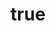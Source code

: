 ---
feature: méli-mélo
"@context":
  "@version": 1.0.4
  dct: http://purl.org/dc/terms/
  title:
    "@id": dct:title
    "@container": "@language"
  description: dct:description
  modified: dct:modified

title:
  en: Data Table Utilities
  fr: (FR) Data Table Utilities
description: Examples of how to use these Utilities
modified: 2024-10-01
componentName: 2024-10-datatable-utilities
sponsor: Steve Bourgeois (steve.bourgeois@tpsgc-pwgsc.gc.ca)

pages:
  examples:
    - title: Home
      language: en
      path: index-eng.html

implementationPlan:
  - due: 2024-09-24
    what: "Initial Development <span class=\"label label-success\">Completed</span>"
  - due: 2024-10-01
    what: "Get Intial Feedback from Wet-Boew Team Before Pull Request <span class=\"label label-success\">Completed</span>"
  - due: 2024-10-08
    what: "Fix Issue Identified by Wet-Boew Team <span class=\"label label-success\">Completed</span>"
  - due: 2024-10-12
    what: "Get French Sample page Translated <span class=\"label label-success\">Completed</span>"
  - due: 2024-10-15
    what: "Get Pages throuh our QC cycle and our WACR Team <span class=\"label label-success\">Completed</span>"
  - due: 2024-10-22
    what: "Fix Identified problems and accesibility issues <span class=\"label label-success\">Completed</span>"
  - due: 2024-10-24
    what: "Submit Pull Request <span class=\"label label-success\">Completed</span>"
  - due: 2025-11-30
    what: "Produce accessibility conformance report <span class=\"label label-warning\">Todo</span>"
  - due: 2025-06-30
    what: "Work toward a provisional plugin <span class=\"label label-warning\">In Progress</span>"

implementationPlanFR:
  - due: 2024-09-24
    what: "Dévélopement initial <span class=\"label label-success\">Completé</span>"
  - due: 2024-10-01
    what: "Obtenir des rétroaction de l'équipe Wet-Boew avant la demande de tirage <span class=\"label label-success\">Completé</span>"
  - due: 2024-10-08
    what: "Corriger tout problèmes identifiés par l'équipe Wet-Boew <span class=\"label label-success\">Completé</span>"
  - due: 2024-10-12
    what: "Faire traduire la page d'exemple en français <span class=\"label label-success\">Completé</span>"
  - due: 2024-10-15
    what: "Soumettre les pages à notre processus de CQ et à notre équipe ECAW <span class=\"label label-success\">Completé</span>"
  - due: 2024-10-22
    what: "Corriger les problèmes identifiés et les problèmes d'accessibilité <span class=\"label label-success\">Completé</span>"
  - due: 2024-10-24
    what: "Soumettre la demandes de tirage <span class=\"label label-success\">Completé</span>"
  - due: 2025-11-30
    what: "Produce accessibility conformance report <span class=\"label label-warning\">A faire</span>"
  - due: 2025-06-30
    what: "Travailler vers un plugiciel provisoire <span class=\"label label-success\">En cours</span>"

todos:
  - Add Other Data Manipulation Classes Maybe (percentage)?

todosFR:
  - Envisager d'ajouter d'autres classes de manipulation de données (pourcentage)?

output: false
---